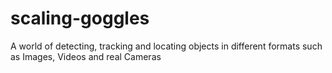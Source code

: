 # scaling-goggles
A world of detecting, tracking and locating objects in different formats such as Images, Videos and real Cameras

